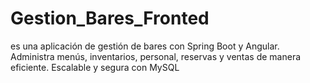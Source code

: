 # Gestion_Bares_Fronted
es una aplicación de gestión de bares con Spring Boot y Angular. Administra menús, inventarios, personal, reservas y ventas de manera eficiente. Escalable y segura con MySQL
